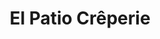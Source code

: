---
title: "El Patio Crêperie"
description: "Le cadre est super mignon. Dans une rue au calme, vous pourrez profiter de cette terrasse fait de bric et de broc. Les crêpes sont réchauffés ce qui n'est pas terrible… En revanche vous pourrez déguster une bière locale. Bon à savoir : paiement en espèce uniquement."
lat: 29.058751522466
lon: -13.560614200666
address: "C. Duende, s/n, 35530 Teguise, Las Palmas, Espagne"
website: https://www.instagram.com/elpatio_creperie
tags: "restaurant crêperie bar terrasse"
image: images/el-patio.jpg
---